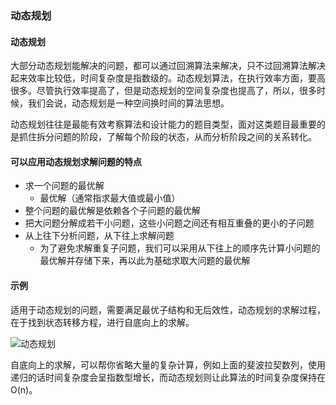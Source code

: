 ### 动态规划

#### 动态规划

大部分动态规划能解决的问题，都可以通过回溯算法来解决，只不过回溯算法解决起来效率比较低，时间复杂度是指数级的。动态规划算法，在执行效率方面，要高很多。尽管执行效率提高了，但是动态规划的空间复杂度也提高了，所以，很多时候，我们会说，动态规划是一种空间换时间的算法思想。

动态规划往往是最能有效考察算法和设计能力的题目类型，面对这类题目最重要的是抓住拆分问题的阶段，了解每个阶段的状态，从而分析阶段之间的关系转化。

#### 可以应用动态规划求解问题的特点

- 求一个问题的最优解
  - 最优解（通常指求最大值或最小值）
- 整个问题的最优解是依赖各个子问题的最优解
- 把大问题分解成若干小问题，这些小问题之间还有相互重叠的更小的子问题
- 从上往下分析问题，从下往上求解问题
  - 为了避免求解重复子问题，我们可以采用从下往上的顺序先计算小问题的最优解并存储下来，再以此为基础求取大问题的最优解

#### 示例

适用于动态规划的问题，需要满足最优子结构和无后效性，动态规划的求解过程，在于找到状态转移方程，进行自底向上的求解。

<img :src="$withBase('/dynamicProgramming.png')" alt="动态规划" />

自底向上的求解，可以帮你省略大量的复杂计算，例如上面的斐波拉契数列，使用递归的话时间复杂度会呈指数型增长，而动态规划则让此算法的时间复杂度保持在 O(n)。
